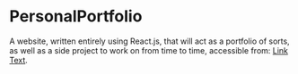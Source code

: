 # PersonalPortfolio
A website, written entirely using React.js, that will act as a portfolio of sorts, as well as a side project to work on from time to time, accessible from: [Link Text](drummk2.github.io/PersonalPortfolio/).
